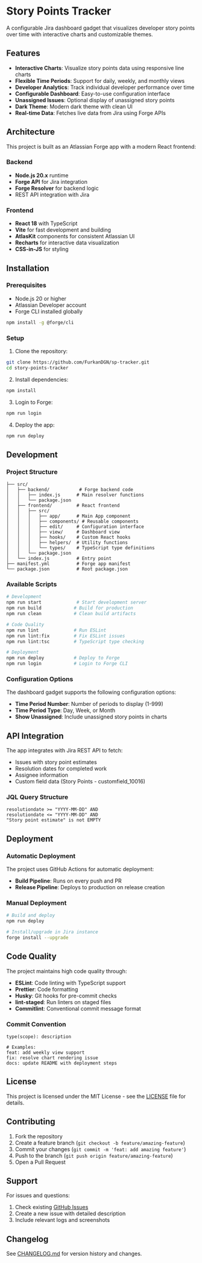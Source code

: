 # Story Points Tracker

A configurable Jira dashboard gadget that visualizes developer story points over time with interactive charts and customizable themes.

## Features

- **Interactive Charts**: Visualize story points data using responsive line charts
- **Flexible Time Periods**: Support for daily, weekly, and monthly views
- **Developer Analytics**: Track individual developer performance over time
- **Configurable Dashboard**: Easy-to-use configuration interface
- **Unassigned Issues**: Optional display of unassigned story points
- **Dark Theme**: Modern dark theme with clean UI
- **Real-time Data**: Fetches live data from Jira using Forge APIs

## Architecture

This project is built as an Atlassian Forge app with a modern React frontend:

### Backend
- **Node.js 20.x** runtime
- **Forge API** for Jira integration
- **Forge Resolver** for backend logic
- REST API integration with Jira

### Frontend
- **React 18** with TypeScript
- **Vite** for fast development and building
- **AtlasKit** components for consistent Atlassian UI
- **Recharts** for interactive data visualization
- **CSS-in-JS** for styling

## Installation

### Prerequisites
- Node.js 20 or higher
- Atlassian Developer account
- Forge CLI installed globally

```bash
npm install -g @forge/cli
```

### Setup

1. Clone the repository:
```bash
git clone https://github.com/FurkanDGN/sp-tracker.git
cd story-points-tracker
```

2. Install dependencies:
```bash
npm install
```

3. Login to Forge:
```bash
npm run login
```

4. Deploy the app:
```bash
npm run deploy
```

## Development

### Project Structure
```
├── src/
│   ├── backend/           # Forge backend code
│   │   ├── index.js      # Main resolver functions
│   │   └── package.json
│   ├── frontend/         # React frontend
│   │   ├── src/
│   │   │   ├── app/      # Main App component
│   │   │   ├── components/ # Reusable components
│   │   │   ├── edit/     # Configuration interface
│   │   │   ├── view/     # Dashboard view
│   │   │   ├── hooks/    # Custom React hooks
│   │   │   ├── helpers/  # Utility functions
│   │   │   └── types/    # TypeScript type definitions
│   │   └── package.json
│   └── index.js          # Entry point
├── manifest.yml          # Forge app manifest
└── package.json          # Root package.json
```

### Available Scripts

```bash
# Development
npm run start             # Start development server
npm run build            # Build for production
npm run clean            # Clean build artifacts

# Code Quality
npm run lint             # Run ESLint
npm run lint:fix         # Fix ESLint issues
npm run lint:tsc         # TypeScript type checking

# Deployment
npm run deploy           # Deploy to Forge
npm run login            # Login to Forge CLI
```

### Configuration Options

The dashboard gadget supports the following configuration options:

- **Time Period Number**: Number of periods to display (1-999)
- **Time Period Type**: Day, Week, or Month
- **Show Unassigned**: Include unassigned story points in charts

## API Integration

The app integrates with Jira REST API to fetch:
- Issues with story point estimates
- Resolution dates for completed work
- Assignee information
- Custom field data (Story Points - customfield_10016)

### JQL Query Structure
```jql
resolutiondate >= "YYYY-MM-DD" AND 
resolutiondate <= "YYYY-MM-DD" AND 
"Story point estimate" is not EMPTY
```

## Deployment

### Automatic Deployment
The project uses GitHub Actions for automatic deployment:
- **Build Pipeline**: Runs on every push and PR
- **Release Pipeline**: Deploys to production on release creation

### Manual Deployment
```bash
# Build and deploy
npm run deploy

# Install/upgrade in Jira instance
forge install --upgrade
```

## Code Quality

The project maintains high code quality through:

- **ESLint**: Code linting with TypeScript support
- **Prettier**: Code formatting
- **Husky**: Git hooks for pre-commit checks
- **lint-staged**: Run linters on staged files
- **Commitlint**: Conventional commit message format

### Commit Convention
```
type(scope): description

# Examples:
feat: add weekly view support
fix: resolve chart rendering issue
docs: update README with deployment steps
```

## License

This project is licensed under the MIT License - see the [LICENSE](LICENSE) file for details.

## Contributing

1. Fork the repository
2. Create a feature branch (`git checkout -b feature/amazing-feature`)
3. Commit your changes (`git commit -m 'feat: add amazing feature'`)
4. Push to the branch (`git push origin feature/amazing-feature`)
5. Open a Pull Request

## Support

For issues and questions:
1. Check existing [GitHub Issues](https://github.com/yourusername/story-points-dashboard-gadget/issues)
2. Create a new issue with detailed description
3. Include relevant logs and screenshots

## Changelog

See [CHANGELOG.md](CHANGELOG.md) for version history and changes.
